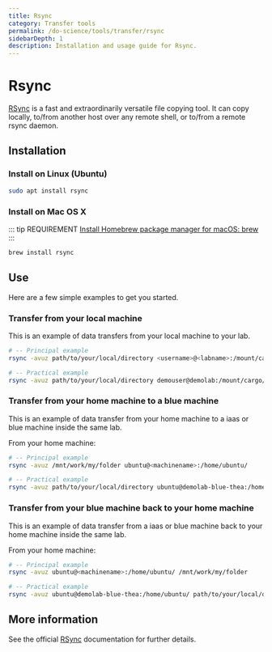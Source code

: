```yaml
---
title: Rsync
category: Transfer tools
permalink: /do-science/tools/transfer/rsync
sidebarDepth: 1
description: Installation and usage guide for Rsync.
---
```


# Rsync

[RSync](https://linux.die.net/man/1/rsync) is a fast and extraordinarily versatile file copying tool. It can copy locally, to/from another host over any remote shell, or to/from a remote rsync daemon.

## Installation

### Install on Linux (Ubuntu)

 ```bash
 sudo apt install rsync
 ```

### Install on Mac OS X

::: tip REQUIREMENT
[Install Homebrew package manager for macOS: brew](https://brew.sh/)
:::


```bash
brew install rsync
```

## Use

Here are a few simple examples to get you started. 

### Transfer from your local machine

This is an example of data transfers from your local machine to your lab.

```bash
# -- Principal example
rsync -avuz path/to/your/local/directory <username>@<labname>:/mount/cargo/

# -- Practical example
rsync -avuz path/to/your/local/directory demouser@demolab:/mount/cargo/
```

### Transfer from your home machine to a blue machine

This is an example of data transfer from your home machine to a iaas or blue machine inside the same lab.

From your home machine: 

```bash
# -- Principal example
rsync -avuz /mnt/work/my/folder ubuntu@<machinename>:/home/ubuntu/

# -- Practical example
rsync -avuz path/to/your/local/directory ubuntu@demolab-blue-thea:/home/ubuntu/
```

### Transfer from your blue machine back to your home machine

This is an example of data transfer from a iaas or blue machine back to your home machine inside the same lab.

From your home machine: 

```bash
# -- Principal example
rsync -avuz ubuntu@<machinename>:/home/ubuntu/ /mnt/work/my/folder 

# -- Practical example
rsync -avuz ubuntu@demolab-blue-thea:/home/ubuntu/ path/to/your/local/directory
```

## More information

See the official [RSync](https://linux.die.net/man/1/rsync) documentation for further details.


